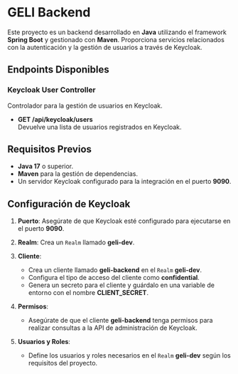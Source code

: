 # GELI Backend

Este proyecto es un backend desarrollado en **Java** utilizando el framework **Spring Boot** y gestionado con **Maven**. Proporciona servicios relacionados con la autenticación y la gestión de usuarios a través de Keycloak.

## Endpoints Disponibles

### Keycloak User Controller

Controlador para la gestión de usuarios en Keycloak.

- **GET /api/keycloak/users**  
  Devuelve una lista de usuarios registrados en Keycloak.


## Requisitos Previos

- **Java 17** o superior.
- **Maven** para la gestión de dependencias.
- Un servidor Keycloak configurado para la integración en el puerto **9090**.

## Configuración de Keycloak

1. **Puerto**: Asegúrate de que Keycloak esté configurado para ejecutarse en el puerto **9090**.

2. **Realm**: Crea un `Realm` llamado **geli-dev**.

3. **Cliente**: 
   - Crea un cliente llamado **geli-backend** en el `Realm` **geli-dev**.
   - Configura el tipo de acceso del cliente como **confidential**.
   - Genera un secreto para el cliente y guárdalo en una variable de entorno con el nombre **CLIENT_SECRET**.

4. **Permisos**: 
   - Asegúrate de que el cliente **geli-backend** tenga permisos para realizar consultas a la API de administración de Keycloak.

5. **Usuarios y Roles**: 
   - Define los usuarios y roles necesarios en el `Realm` **geli-dev** según los requisitos del proyecto.